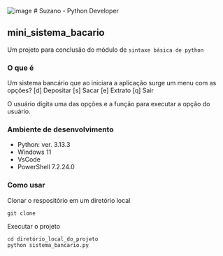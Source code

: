 ![image](./assets/image/logo_bootcampo.png) # Suzano - Python Developer

## mini_sistema_bacario

Um projeto para conclusão do módulo de `sintaxe básica de python`

### O que é

Um sistema bancário que ao iniciara a aplicação surge um menu com as opções?
[d] Depositar
[s] Sacar
[e] Extrato
[q] Sair

O usuário digita uma das opções e a função para executar a opção do usuário.

### Ambiente de desenvolvimento

- Python: ver. 3.13.3
- Windows 11
- VsCode
- PowerShell 7.2.24.0

### Como usar

Clonar o respositório em um diretório local
```ssh
git clone 
```

Executar o projeto
```ssh
cd diretório_local_do_projeto
python sistema_bancario.py
```
